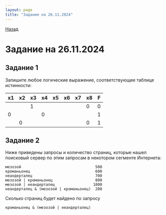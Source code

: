 ```yaml
---
layout: page
title: "Задание на 26.11.2024"
---
```


[Назад](/compsci/10b2024.html)

# Задание на 26.11.2024

## Задание 1

Запишите любое логические выражение, соответствующее таблице истинности: 

|x1|x2|x3|x4|x5|x6|x7|x8|F|
|---|---|---|---|---|---|---|---|---|
|||1|||||0|0|
|0|||0|||||1|
||0||||||0|1|

## Задание 2

Ниже приведены запросы и количество страниц, которые нашел поисковый сервер по этим запросам в некотором сегменте Интернета:
```
мезозой                                 500
кроманьонец                             600
неандерталец                            700
мезозой | кроманьонец                   800
мезозой | неандерталец                 1000
неандерталец & (мезозой | кроманьонец)  200
```
Сколько страниц будет найдено по запросу

```
кроманьонец & (мезозой | неандерталец)
```